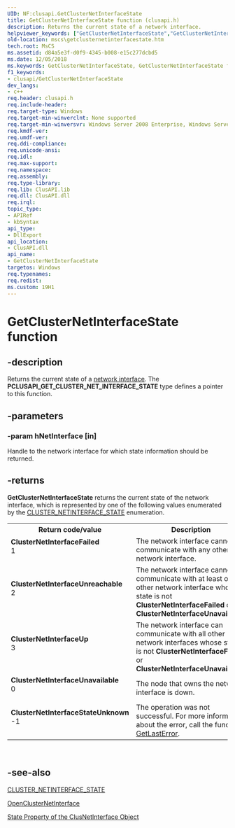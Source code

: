 ```yaml
---
UID: NF:clusapi.GetClusterNetInterfaceState
title: GetClusterNetInterfaceState function (clusapi.h)
description: Returns the current state of a network interface.
helpviewer_keywords: ["GetClusterNetInterfaceState","GetClusterNetInterfaceState function [Failover Cluster]","PCLUSAPI_GET_CLUSTER_NET_INTERFACE_STATE","PCLUSAPI_GET_CLUSTER_NET_INTERFACE_STATE function [Failover Cluster]","_wolf_getclusternetinterfacestate","clusapi/GetClusterNetInterfaceState","clusapi/PCLUSAPI_GET_CLUSTER_NET_INTERFACE_STATE","mscs.getclusternetinterfacestate"]
old-location: mscs\getclusternetinterfacestate.htm
tech.root: MsCS
ms.assetid: d84a5e3f-d0f9-4345-b008-e15c277dcbd5
ms.date: 12/05/2018
ms.keywords: GetClusterNetInterfaceState, GetClusterNetInterfaceState function [Failover Cluster], PCLUSAPI_GET_CLUSTER_NET_INTERFACE_STATE, PCLUSAPI_GET_CLUSTER_NET_INTERFACE_STATE function [Failover Cluster], _wolf_getclusternetinterfacestate, clusapi/GetClusterNetInterfaceState, clusapi/PCLUSAPI_GET_CLUSTER_NET_INTERFACE_STATE, mscs.getclusternetinterfacestate
f1_keywords:
- clusapi/GetClusterNetInterfaceState
dev_langs:
- c++
req.header: clusapi.h
req.include-header: 
req.target-type: Windows
req.target-min-winverclnt: None supported
req.target-min-winversvr: Windows Server 2008 Enterprise, Windows Server 2008 Datacenter
req.kmdf-ver: 
req.umdf-ver: 
req.ddi-compliance: 
req.unicode-ansi: 
req.idl: 
req.max-support: 
req.namespace: 
req.assembly: 
req.type-library: 
req.lib: ClusAPI.lib
req.dll: ClusAPI.dll
req.irql: 
topic_type:
- APIRef
- kbSyntax
api_type:
- DllExport
api_location:
- ClusAPI.dll
api_name:
- GetClusterNetInterfaceState
targetos: Windows
req.typenames: 
req.redist: 
ms.custom: 19H1
---
```


# GetClusterNetInterfaceState function


## -description


Returns the current state of a 
    <a href="https://docs.microsoft.com/previous-versions/windows/desktop/mscs/network-interfaces">network interface</a>. The <b>PCLUSAPI_GET_CLUSTER_NET_INTERFACE_STATE</b> type defines a pointer to this function.


## -parameters




### -param hNetInterface [in]

Handle to the network interface for which state information should be returned.


## -returns



<b>GetClusterNetInterfaceState</b> returns 
       the current state of the network interface, which is represented by one of the following values enumerated by 
       the <a href="https://docs.microsoft.com/previous-versions/windows/desktop/api/clusapi/ne-clusapi-cluster_netinterface_state">CLUSTER_NETINTERFACE_STATE</a> 
       enumeration.

<table>
<tr>
<th>Return code/value</th>
<th>Description</th>
</tr>
<tr>
<td width="40%">
<dl>
<dt><b>ClusterNetInterfaceFailed</b></dt>
<dt>1</dt>
</dl>
</td>
<td width="60%">
The network interface cannot communicate with any other network interface.

</td>
</tr>
<tr>
<td width="40%">
<dl>
<dt><b>ClusterNetInterfaceUnreachable</b></dt>
<dt>2</dt>
</dl>
</td>
<td width="60%">
The network interface cannot communicate with at least one other network interface whose state is not <b>ClusterNetInterfaceFailed</b> or <b>ClusterNetInterfaceUnavailable</b>.

</td>
</tr>
<tr>
<td width="40%">
<dl>
<dt><b>ClusterNetInterfaceUp</b></dt>
<dt>3</dt>
</dl>
</td>
<td width="60%">
The network interface can communicate with all other network interfaces whose state is not <b>ClusterNetInterfaceFailed</b> or <b>ClusterNetInterfaceUnavailable</b>.

</td>
</tr>
<tr>
<td width="40%">
<dl>
<dt><b>ClusterNetInterfaceUnavailable</b></dt>
<dt>0</dt>
</dl>
</td>
<td width="60%">
The node that owns the network interface is down.

</td>
</tr>
<tr>
<td width="40%">
<dl>
<dt><b>ClusterNetInterfaceStateUnknown</b></dt>
<dt>-1</dt>
</dl>
</td>
<td width="60%">
The operation was not successful. For more information about the error, call the function 
        <a href="https://docs.microsoft.com/windows/desktop/api/errhandlingapi/nf-errhandlingapi-getlasterror">GetLastError</a>.

</td>
</tr>
</table>
 




## -see-also




<a href="https://docs.microsoft.com/previous-versions/windows/desktop/api/clusapi/ne-clusapi-cluster_netinterface_state">CLUSTER_NETINTERFACE_STATE</a>



<a href="https://docs.microsoft.com/windows/desktop/api/clusapi/nf-clusapi-openclusternetinterface">OpenClusterNetInterface</a>



<a href="https://docs.microsoft.com/previous-versions/windows/desktop/mscs/clusnetinterface-state">State Property of the ClusNetInterface Object</a>
 

 

